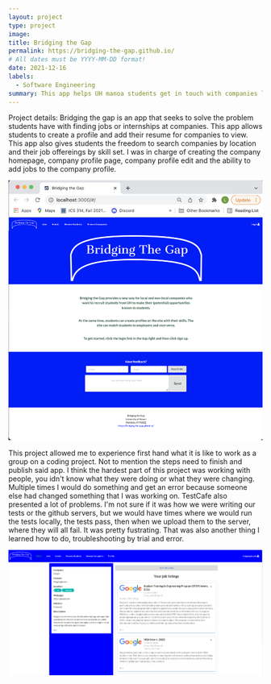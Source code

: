 ```yaml
---
layout: project
type: project
image: 
title: Bridging the Gap
permalink: https://bridging-the-gap.github.io/
# All dates must be YYYY-MM-DD format!
date: 2021-12-16
labels:
  - Software Engineering
summary: This app helps UH manoa students get in touch with companies looking fill job openings or are offering internships.
---
```

Project details:
Bridging the gap is an app that seeks to solve the problem students have with finding jobs or internships at companies. This app allows students to create a profile and add their resume for companies to view. This app also gives students the freedom to search companies by location and their job offereings by skill set. I was in charge of creating the company homepage, company profile page, company profile edit and the ability to add jobs to the company profile.

<img class="ui medium left floated image" src="../images/landing-page-M3.png">

This project allowed me to experience first hand what it is like to work as a group on a coding project. Not to mention the steps need to finish and publish said app. I think the hardest part of this project was working with people, you idn't know what they were doing or what they were changing. Multiple times I would do something and get an error because someone else had changed something that I was working on. TestCafe also presented a lot of problems. I'm not sure if it was how we were writing our tests or the github servers, but we would have times where we would run the tests locally, the tests pass, then when we upload them to the server, where they will all fail. It was pretty fustrating. That was also another thing I learned how to do, troubleshooting by trial and error.

<img class="ui medium left floated image" src="../images/home-company.PNG">
